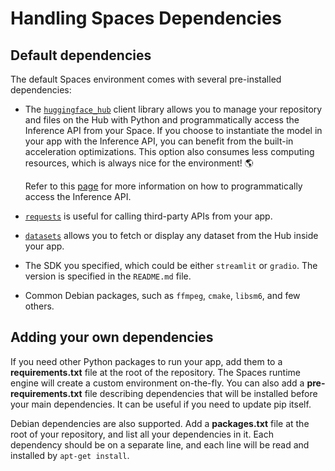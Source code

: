# Handling Spaces Dependencies

## Default dependencies

The default Spaces environment comes with several pre-installed dependencies:

* The [`huggingface_hub`](https://huggingface.co/docs/huggingface_hub/index) client library allows you to manage your repository and files on the Hub with Python and programmatically access the Inference API from your Space. If you choose to instantiate the model in your app with the Inference API, you can benefit from the built-in acceleration optimizations. This option also consumes less computing resources, which is always nice for the environment! 🌎 

  Refer to this [page](https://huggingface.co/docs/huggingface_hub/how-to-inference) for more information on how to programmatically access the Inference API.

* [`requests`](https://docs.python-requests.org/en/master/) is useful for calling third-party APIs from your app.

* [`datasets`](https://github.com/huggingface/datasets) allows you to fetch or display any dataset from the Hub inside your app.

* The SDK you specified, which could be either `streamlit` or `gradio`. The version is specified in the `README.md` file.

* Common Debian packages, such as `ffmpeg`, `cmake`, `libsm6`, and few others.

## Adding your own dependencies

If you need other Python packages to run your app, add them to a **requirements.txt** file at the root of the repository. The Spaces runtime engine will create a custom environment on-the-fly. You can also add a **pre-requirements.txt** file describing dependencies that will be installed before your main dependencies. It can be useful if you need to update pip itself.

Debian dependencies are also supported. Add a **packages.txt** file at the root of your repository, and list all your dependencies in it. Each dependency should be on a separate line, and each line will be read and installed by `apt-get install`.

